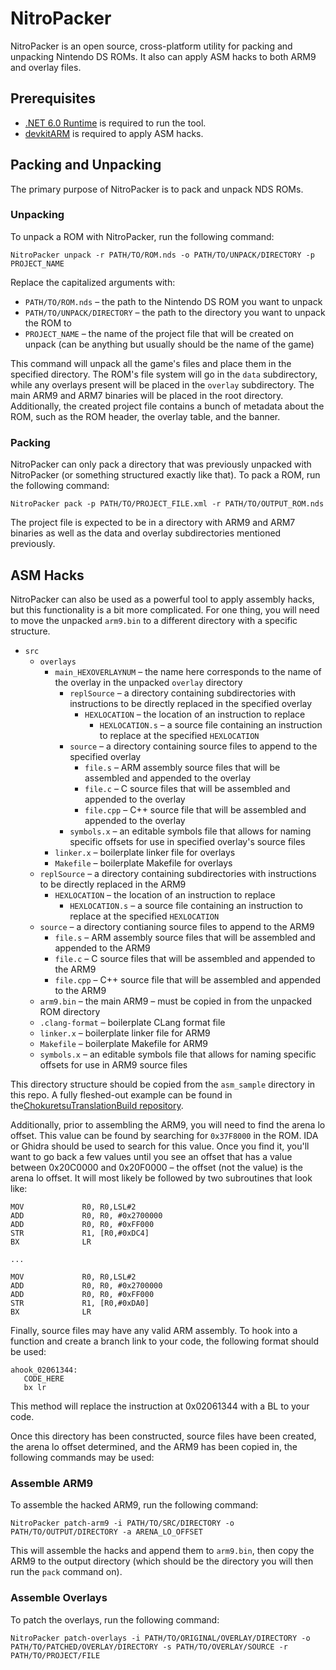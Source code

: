 # NitroPacker
NitroPacker is an open source, cross-platform utility for packing and unpacking Nintendo DS ROMs. It also can apply ASM hacks to both ARM9 and overlay files.

## Prerequisites
* [.NET 6.0 Runtime](https://dotnet.microsoft.com/en-us/download/dotnet/6.0) is required to run the tool.
* [devkitARM](https://devkitpro.org/wiki/Getting_Started) is required to apply ASM hacks.

## Packing and Unpacking
The primary purpose of NitroPacker is to pack and unpack NDS ROMs.

### Unpacking
To unpack a ROM with NitroPacker, run the following command:
```
NitroPacker unpack -r PATH/TO/ROM.nds -o PATH/TO/UNPACK/DIRECTORY -p PROJECT_NAME
```
Replace the capitalized arguments with:
* `PATH/TO/ROM.nds` &ndash; the path to the Nintendo DS ROM you want to unpack
* `PATH/TO/UNPACK/DIRECTORY` &ndash; the path to the directory you want to unpack the ROM to
* `PROJECT_NAME` &ndash; the name of the project file that will be created on unpack (can be anything but usually should be the name of the game)

This command will unpack all the game's files and place them in the specified directory. The ROM's file system will go in the `data` subdirectory, while
any overlays present will be placed in the `overlay` subdirectory. The main ARM9 and ARM7 binaries will be placed in the root directory. Additionally, the created project file contains a bunch of metadata about the ROM, such as the ROM header, the overlay table, and the banner.

### Packing
NitroPacker can only pack a directory that was previously unpacked with NitroPacker (or something structured exactly like that). To pack a ROM, run the following command:
```
NitroPacker pack -p PATH/TO/PROJECT_FILE.xml -r PATH/TO/OUTPUT_ROM.nds
```

The project file is expected to be in a directory with ARM9 and ARM7 binaries as well as the data and overlay subdirectories mentioned previously.

## ASM Hacks
NitroPacker can also be used as a powerful tool to apply assembly hacks, but this functionality is a bit more complicated. For one thing, you will need to move the unpacked `arm9.bin` to a different directory with a specific structure.

* `src`
  - `overlays`
    - `main_HEXOVERLAYNUM` &ndash; the name here corresponds to the name of the overlay in the unpacked `overlay` directory
      - `replSource` &ndash; a directory containing subdirectories with instructions to be directly replaced in the specified overlay
        - `HEXLOCATION` &ndash; the location of an instruction to replace
          - `HEXLOCATION.s` &ndash; a source file containing an instruction to replace at the specified `HEXLOCATION`
      - `source` &ndash; a directory containing source files to append to the specified overlay
        - `file.s` &ndash; ARM assembly source files that will be assembled and appended to the overlay
        - `file.c` &ndash; C source files that will be assembled and appended to the overlay
        - `file.cpp` &ndash; C++ source file that will be assembled and appended to the overlay
      - `symbols.x` &ndash; an editable symbols file that allows for naming specific offsets for use in specified overlay's source files
    - `linker.x` &ndash; boilerplate linker file for overlays
    - `Makefile` &ndash; boilerplate Makefile for overlays
  - `replSource` &ndash; a directory containing subdirectories with instructions to be directly replaced in the ARM9
    - `HEXLOCATION` &ndash; the location of an instruction to replace
      - `HEXLOCATION.s` &ndash; a source file containing an instruction to replace at the specified `HEXLOCATION`
  - `source` &ndash; a directory contianing source files to append to the ARM9
    - `file.s` &ndash; ARM assembly source files that will be assembled and appended to the ARM9
    - `file.c` &ndash; C source files that will be assembled and appended to the ARM9
    - `file.cpp` &ndash; C++ source file that will be assembled and appended to the ARM9
  - `arm9.bin` &ndash; the main ARM9 &ndash; must be copied in from the unpacked ROM directory
  - `.clang-format` &ndash; boilerplate CLang format file
  - `linker.x` &ndash; boilerplate linker file for ARM9
  - `Makefile` &ndash; boilerplate Makefile for ARM9
  - `symbols.x` &ndash; an editable symbols file that allows for naming specific offsets for use in ARM9 source files

This directory structure should be copied from the `asm_sample` directory in this repo. A fully fleshed-out example can be found in the[ChokuretsuTranslationBuild repository](https://github.com/haroohie-club/ChokuretsuTranslationBuild/tree/main/src).

Additionally, prior to assembling the ARM9, you will need to find the arena lo offset. This value can be found by searching for `0x37F8000` in the ROM.
IDA or Ghidra should be used to search for this value. Once you find it, you'll want to go back a few values until you see an offset that has a value
between 0x20C0000 and 0x20F0000 &ndash; the offset (not the value) is the arena lo offset. It will most likely be followed by two subroutines that look like:

```arm
MOV             R0, R0,LSL#2
ADD             R0, R0, #0x2700000
ADD             R0, R0, #0xFF000
STR             R1, [R0,#0xDC4]
BX              LR

...

MOV             R0, R0,LSL#2
ADD             R0, R0, #0x2700000
ADD             R0, R0, #0xFF000
STR             R1, [R0,#0xDA0]
BX              LR
```

Finally, source files may have any valid ARM assembly. To hook into a function and create a branch link to your code, the following format should be used:

```arm
ahook_02061344:
   CODE_HERE
   bx lr
```

This method will replace the instruction at 0x02061344 with a BL to your code.

Once this directory has been constructed, source files have been created, the arena lo offset determined, and the ARM9 has been copied in, the following commands may be used:

### Assemble ARM9
To assemble the hacked ARM9, run the following command:
```
NitroPacker patch-arm9 -i PATH/TO/SRC/DIRECTORY -o PATH/TO/OUTPUT/DIRECTORY -a ARENA_LO_OFFSET
```

This will assemble the hacks and append them to `arm9.bin`, then copy the ARM9 to the output directory (which should be the directory you will then run
the `pack` command on).

### Assemble Overlays
To patch the overlays, run the following command:
```
NitroPacker patch-overlays -i PATH/TO/ORIGINAL/OVERLAY/DIRECTORY -o PATH/TO/PATCHED/OVERLAY/DIRECTORY -s PATH/TO/OVERLAY/SOURCE -r PATH/TO/PROJECT/FILE
```